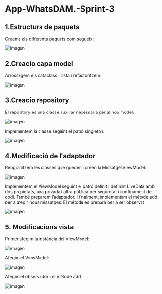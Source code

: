 # App-WhatsDAM.-Sprint-3

## 1.Estructura de paquets

Creems els differents paquets com segueix:

![imagen](https://github.com/alejandrorubio29/App-WhatsDAM.-Sprint-3/assets/145864071/289a7376-6735-426a-a9f1-22fe22ceeec7)


## 2.Creacio capa model

Arrossegem els dataclass i llista i refactoritzem:

![imagen](https://github.com/alejandrorubio29/App-WhatsDAM.-Sprint-3/assets/145864071/e9f012df-ed1e-4a53-b384-259f2483e0cb)

## 3.Creacio repository

El repository es una classe auxiliar necessaria per al nou model:

![imagen](https://github.com/alejandrorubio29/App-WhatsDAM.-Sprint-3/assets/145864071/22c89edb-5c51-4bda-8bb1-6e7aea4b754b)

Implementem la classe seguint el patró singleton:

![imagen](https://github.com/alejandrorubio29/App-WhatsDAM.-Sprint-3/assets/145864071/e0cb9c72-5b26-4a87-8978-2eb2c226fa61)

## 4.Modificació de l'adaptador

Reogranitzem les classes que queden i creen la MissatgesViewModel: 

![imagen](https://github.com/alejandrorubio29/App-WhatsDAM.-Sprint-3/assets/145864071/f316fca3-c135-49c4-a4d4-3bfeb795f6a4)

Implementem el ViewModel seguint el patró definit i definint LiveData amb dos propietats, una privada i altra pública per seguretat i confinament de codi. També preparem l’adaptador. I finalment, implementem el métode add per a afegir nous missatges. El métode es prepara per a ser observat

![imagen](https://github.com/alejandrorubio29/App-WhatsDAM.-Sprint-3/assets/145864071/118dba6b-b3f3-45dd-a96e-879878d843ef)

## 5. Modificacions vista

Primer afegim la instància del ViewModel:

![imagen](https://github.com/alejandrorubio29/App-WhatsDAM.-Sprint-3/assets/145864071/6bb908a2-5053-4ff7-a40f-e488995c24c3)

Afegim el ViewModel:

![imagen](https://github.com/alejandrorubio29/App-WhatsDAM.-Sprint-3/assets/145864071/5e4fa2bd-322b-4fa0-b504-b9e9ad783f2a)


Afegim el observador i el métode add

![imagen](https://github.com/alejandrorubio29/App-WhatsDAM.-Sprint-3/assets/145864071/64894f99-b24e-4dd8-8c97-9e65186c6216)




